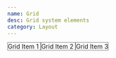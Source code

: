 ```yaml
---
name: Grid
desc: Grid system elements
category: Layout
---
```


<core-knobs  element="core-grid">
<core-grid>
  <core-grid-item style="border: 1px solid gray" sm="12" md="6">
    Grid Item 1
  </core-grid-item>
  <core-grid-item style="border: 1px solid gray" sm="12" md="4">
    Grid Item 2
  </core-grid-item>
  <core-grid-item style="border: 1px solid gray" sm="12" md="2">
    Grid Item 3
  </core-grid-item>
</core-grid>
</core-knobs>
